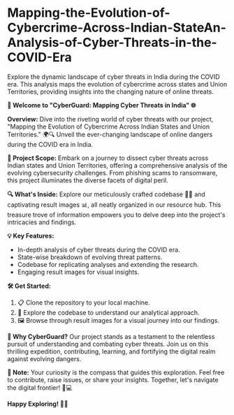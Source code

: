 # Mapping-the-Evolution-of-Cybercrime-Across-Indian-StateAn-Analysis-of-Cyber-Threats-in-the-COVID-Era
Explore the dynamic landscape of cyber threats in India during the COVID era. This analysis maps the evolution of cybercrime across states and Union Territories, providing insights into the changing nature of online threats.

**🚀 Welcome to "CyberGuard: Mapping Cyber Threats in India" 🌐**

**Overview:**
Dive into the riveting world of cyber threats with our project, "Mapping the Evolution of Cybercrime Across Indian States and Union Territories." 🌍🔍 Unveil the ever-changing landscape of online dangers during the COVID era in India.

**🔭 Project Scope:**
Embark on a journey to dissect cyber threats across Indian states and Union Territories, offering a comprehensive analysis of the evolving cybersecurity challenges. From phishing scams to ransomware, this project illuminates the diverse facets of digital peril.

**🔍 What's Inside:**
Explore our meticulously crafted codebase 🧑‍💻 and captivating result images 📊, all neatly organized in our resource hub. This treasure trove of information empowers you to delve deep into the project's intricacies and findings.

**💡 Key Features:**
- In-depth analysis of cyber threats during the COVID era.
- State-wise breakdown of evolving threat patterns.
- Codebase for replicating analyses and extending the research.
- Engaging result images for visual insights.

**🛠️ Get Started:**
1. 📋 Clone the repository to your local machine.
2. 🚀 Explore the codebase to understand our analytical approach.
3. 🖼️ Browse through result images for a visual journey into our findings.

**🌟 Why CyberGuard?**
Our project stands as a testament to the relentless pursuit of understanding and combating cyber threats. Join us on this thrilling expedition, contributing, learning, and fortifying the digital realm against evolving dangers.

**📌 Note:**
Your curiosity is the compass that guides this exploration. Feel free to contribute, raise issues, or share your insights. Together, let's navigate the digital frontier! 🚢💻

**Happy Exploring! 🚀🔐**

